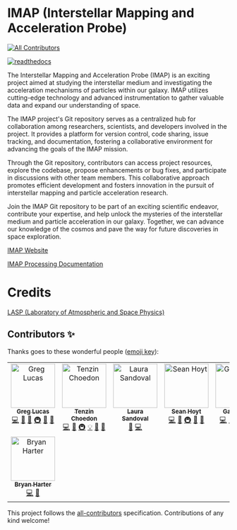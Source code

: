 # IMAP (Interstellar Mapping and Acceleration Probe)
<!-- ALL-CONTRIBUTORS-BADGE:START - Do not remove or modify this section -->
[![All Contributors](https://img.shields.io/badge/all_contributors-8-orange.svg?style=flat-square)](#contributors-)
<!-- ALL-CONTRIBUTORS-BADGE:END -->
[![readthedocs](https://readthedocs.org/projects/imap-processing/badge/?version=latest)](https://imap-processing.readthedocs.io/en/latest/)

The Interstellar Mapping and Acceleration Probe (IMAP) is an exciting project aimed at studying the interstellar medium and investigating the acceleration mechanisms of particles within our galaxy. IMAP utilizes cutting-edge technology and advanced instrumentation to gather valuable data and expand our understanding of space.

The IMAP project's Git repository serves as a centralized hub for collaboration among researchers, scientists, and developers involved in the project. It provides a platform for version control, code sharing, issue tracking, and documentation, fostering a collaborative environment for advancing the goals of the IMAP mission.

Through the Git repository, contributors can access project resources, explore the codebase, propose enhancements or bug fixes, and participate in discussions with other team members. This collaborative approach promotes efficient development and fosters innovation in the pursuit of interstellar mapping and particle acceleration research.

Join the IMAP Git repository to be part of an exciting scientific endeavor, contribute your expertise, and help unlock the mysteries of the interstellar medium and particle acceleration in our galaxy. Together, we can advance our knowledge of the cosmos and pave the way for future discoveries in space exploration.

[IMAP Website](https://imap.princeton.edu/)

[IMAP Processing Documentation](https://imap-processing.readthedocs.io/en/latest/)

# Credits
[LASP (Laboratory of Atmospheric and Space Physics)](https://lasp.colorado.edu/)
## Contributors ✨

Thanks goes to these wonderful people ([emoji key](https://allcontributors.org/docs/en/emoji-key)):

<!-- ALL-CONTRIBUTORS-LIST:START - Do not remove or modify this section -->
<!-- prettier-ignore-start -->
<!-- markdownlint-disable -->
<table>
  <tbody>
    <tr>
      <td align="center" valign="top" width="14.28%"><a href="http://greglucas.github.io"><img src="https://avatars.githubusercontent.com/u/12417828?v=4?s=100" width="100px;" alt="Greg Lucas"/><br /><sub><b>Greg Lucas</b></sub></a><br /><a href="https://github.com/IMAP-Science-Operations-Center/imap_processing/commits?author=greglucas" title="Code">💻</a> <a href="https://github.com/IMAP-Science-Operations-Center/imap_processing/commits?author=greglucas" title="Documentation">📖</a> <a href="#ideas-greglucas" title="Ideas, Planning, & Feedback">🤔</a> <a href="#infra-greglucas" title="Infrastructure (Hosting, Build-Tools, etc)">🚇</a> <a href="#maintenance-greglucas" title="Maintenance">🚧</a> <a href="https://github.com/IMAP-Science-Operations-Center/imap_processing/pulls?q=is%3Apr+reviewed-by%3Agreglucas" title="Reviewed Pull Requests">👀</a></td>
      <td align="center" valign="top" width="14.28%"><a href="https://github.com/tech3371"><img src="https://avatars.githubusercontent.com/u/36522642?v=4?s=100" width="100px;" alt="Tenzin Choedon"/><br /><sub><b>Tenzin Choedon</b></sub></a><br /><a href="https://github.com/IMAP-Science-Operations-Center/imap_processing/commits?author=tech3371" title="Code">💻</a> <a href="#ideas-tech3371" title="Ideas, Planning, & Feedback">🤔</a> <a href="#infra-tech3371" title="Infrastructure (Hosting, Build-Tools, etc)">🚇</a> <a href="#example-tech3371" title="Examples">💡</a> <a href="#maintenance-tech3371" title="Maintenance">🚧</a> <a href="https://github.com/IMAP-Science-Operations-Center/imap_processing/pulls?q=is%3Apr+reviewed-by%3Atech3371" title="Reviewed Pull Requests">👀</a></td>
      <td align="center" valign="top" width="14.28%"><a href="https://github.com/laspsandoval"><img src="https://avatars.githubusercontent.com/u/46567335?v=4?s=100" width="100px;" alt="Laura Sandoval"/><br /><sub><b>Laura Sandoval</b></sub></a><br /><a href="https://github.com/IMAP-Science-Operations-Center/imap_processing/pulls?q=is%3Apr+reviewed-by%3Alaspsandoval" title="Reviewed Pull Requests">👀</a> <a href="https://github.com/IMAP-Science-Operations-Center/imap_processing/commits?author=laspsandoval" title="Code">💻</a></td>
      <td align="center" valign="top" width="14.28%"><a href="https://github.com/sdhoyt"><img src="https://avatars.githubusercontent.com/u/7146374?v=4?s=100" width="100px;" alt="Sean Hoyt"/><br /><sub><b>Sean Hoyt</b></sub></a><br /><a href="https://github.com/IMAP-Science-Operations-Center/imap_processing/commits?author=sdhoyt" title="Code">💻</a> <a href="#ideas-sdhoyt" title="Ideas, Planning, & Feedback">🤔</a> <a href="#infra-sdhoyt" title="Infrastructure (Hosting, Build-Tools, etc)">🚇</a> <a href="https://github.com/IMAP-Science-Operations-Center/imap_processing/pulls?q=is%3Apr+reviewed-by%3Asdhoyt" title="Reviewed Pull Requests">👀</a> <a href="https://github.com/IMAP-Science-Operations-Center/imap_processing/commits?author=sdhoyt" title="Documentation">📖</a></td>
      <td align="center" valign="top" width="14.28%"><a href="https://github.com/GFMoraga"><img src="https://avatars.githubusercontent.com/u/104743000?v=4?s=100" width="100px;" alt="Gabriel M."/><br /><sub><b>Gabriel M.</b></sub></a><br /><a href="https://github.com/IMAP-Science-Operations-Center/imap_processing/commits?author=GFMoraga" title="Code">💻</a> <a href="#ideas-GFMoraga" title="Ideas, Planning, & Feedback">🤔</a> <a href="#infra-GFMoraga" title="Infrastructure (Hosting, Build-Tools, etc)">🚇</a> <a href="https://github.com/IMAP-Science-Operations-Center/imap_processing/pulls?q=is%3Apr+reviewed-by%3AGFMoraga" title="Reviewed Pull Requests">👀</a> <a href="#maintenance-GFMoraga" title="Maintenance">🚧</a></td>
      <td align="center" valign="top" width="14.28%"><a href="https://github.com/bourque"><img src="https://avatars.githubusercontent.com/u/2250769?v=4?s=100" width="100px;" alt="Matthew Bourque"/><br /><sub><b>Matthew Bourque</b></sub></a><br /><a href="https://github.com/IMAP-Science-Operations-Center/imap_processing/commits?author=bourque" title="Code">💻</a> <a href="https://github.com/IMAP-Science-Operations-Center/imap_processing/commits?author=bourque" title="Documentation">📖</a> <a href="#ideas-bourque" title="Ideas, Planning, & Feedback">🤔</a> <a href="#infra-bourque" title="Infrastructure (Hosting, Build-Tools, etc)">🚇</a> <a href="https://github.com/IMAP-Science-Operations-Center/imap_processing/pulls?q=is%3Apr+reviewed-by%3Abourque" title="Reviewed Pull Requests">👀</a></td>
      <td align="center" valign="top" width="14.28%"><a href="https://github.com/maxinelasp"><img src="https://avatars.githubusercontent.com/u/117409426?v=4?s=100" width="100px;" alt="Maxine Hartnett"/><br /><sub><b>Maxine Hartnett</b></sub></a><br /><a href="https://github.com/IMAP-Science-Operations-Center/imap_processing/commits?author=maxinelasp" title="Code">💻</a> <a href="#ideas-maxinelasp" title="Ideas, Planning, & Feedback">🤔</a> <a href="#infra-maxinelasp" title="Infrastructure (Hosting, Build-Tools, etc)">🚇</a> <a href="https://github.com/IMAP-Science-Operations-Center/imap_processing/pulls?q=is%3Apr+reviewed-by%3Amaxinelasp" title="Reviewed Pull Requests">👀</a> <a href="https://github.com/IMAP-Science-Operations-Center/imap_processing/commits?author=maxinelasp" title="Documentation">📖</a></td>
    </tr>
    <tr>
      <td align="center" valign="top" width="14.28%"><a href="https://github.com/bryan-harter"><img src="https://avatars.githubusercontent.com/u/41062454?v=4?s=100" width="100px;" alt="Bryan Harter"/><br /><sub><b>Bryan Harter</b></sub></a><br /><a href="https://github.com/IMAP-Science-Operations-Center/imap_processing/commits?author=bryan-harter" title="Code">💻</a> <a href="https://github.com/IMAP-Science-Operations-Center/imap_processing/commits?author=bryan-harter" title="Documentation">📖</a></td>
    </tr>
  </tbody>
</table>

<!-- markdownlint-restore -->
<!-- prettier-ignore-end -->

<!-- ALL-CONTRIBUTORS-LIST:END -->

This project follows the [all-contributors](https://github.com/all-contributors/all-contributors) specification. Contributions of any kind welcome!